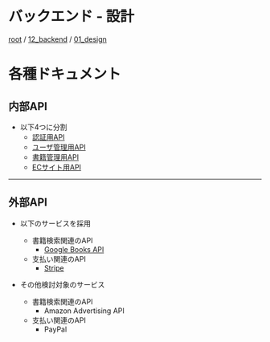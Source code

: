 # バックエンド - 設計

[root](./../../README.md) 
/ [12_backend](./../README.md) 
/ [01_design](./README.md)

# 各種ドキュメント

## 内部API

* 以下4つに分割
  * [認証用API](./../21_auth_api/README.md)
  * [ユーザ管理用API](./../22_user_api/README.md)
  * [書籍管理用API](./../23_book_api/README.md)
  * [ECサイト用API](./../24_store_api/README.md)

---

## 外部API

* 以下のサービスを採用
  * 書籍検索関連のAPI
    * [Google Books API](./../31_google_books_api/README.md)
  * 支払い関連のAPI
    * [Stripe](./../32_stripe/README.md)

* その他検討対象のサービス
  * 書籍検索関連のAPI
    * Amazon Advertising API
  * 支払い関連のAPI
    * PayPal
